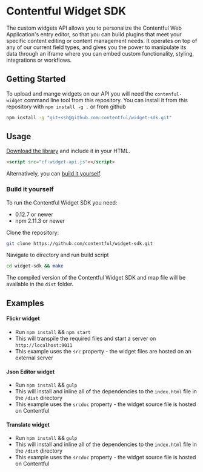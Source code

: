 # Contentful Widget SDK

The custom widgets API allows you to personalize the Contentful Web
Application's entry editor, so that you can build plugins that meet your
specific content editing or content management needs. It operates on top of any
of our current field types, and gives you the power to manipulate its data
through an iframe where you can embed custom functionality, styling,
integrations or workflows.

## Getting Started

To upload and mange widgets on our API you will need the
`contenful-widget` command line tool from this repository. You can
install it from this repository with `npm install -g .` or from github
~~~bash
npm install -g "git+ssh@github.com:contentful/widget-sdk.git"
~~~

## Usage

[Download the library][api-download] and include it in your HTML.

```html
<script src="cf-widget-api.js"></script>
```

Alternatively, you can [build it yourself](#buildyourself).

[api-download]: https://contentful.github.io/widget-sdk/cf-widget-api.js


### <a name="buildyourself"></a>Build it yourself

To run the Contentful Widget SDK you need:

* 0.12.7 or newer
* npm 2.11.3 or newer

Clone the repository:

```bash
git clone https://github.com/contentful/widget-sdk.git
```

Navigate to directory and run build script

```bash
cd widget-sdk && make
```

The compiled version of the Contentful Widget SDK and map file will be available
in the `dist` folder.


## Examples

#### Flickr widget
* Run `npm install` && `npm start`
* This will transpile the required files and start a server on `http://localhost:9011`
* This example uses the `src` property - the widget files are hosted on an external server


#### Json Editor widget
* Run `npm install` && `gulp`
* This will install and inline all of the dependencies to the `index.html` file in the `/dist` directory
* This example uses the `srcdoc` property - the widget source file is hosted on Contentful

#### Translate widget

* Run `npm install` && `gulp`
* This will install and inline all of the dependencies to the `index.html` file in the `/dist` directory
* This example uses the `srcdoc` property - the widget source file is hosted on Contentful
